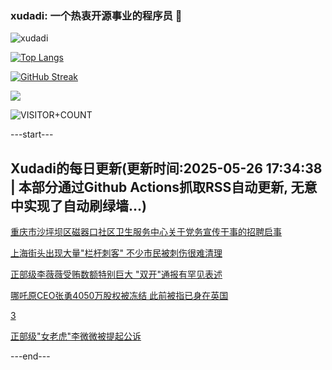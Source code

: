 ### xudadi: 一个热衷开源事业的程序员 👋

![xudadi](https://github-readme-stats-git-masterorgs-github-readme-stats-team.vercel.app/api?username=xudadi)

[![Top Langs](https://github-readme-stats.vercel.app/api/top-langs/?username=xudadi)](https://github.com/anuraghazra/github-readme-stats)

[![GitHub Streak](https://streak-stats.demolab.com?user=xudadi&locale=zh_Hans)](https://git.io/streak-stats)

![](https://raw.githubusercontent.com/xudadi/xudadi/main/assets/github-contribution-grid-snake.svg)

![VISITOR+COUNT](https://komarev.com/ghpvc/?username=xudadi&label=VISITOR+COUNT)


---start---

## Xudadi的每日更新(更新时间:2025-05-26 17:34:38 | 本部分通过Github Actions抓取RSS自动更新, 无意中实现了自动刷绿墙...)

[重庆市沙坪坝区磁器口社区卫生服务中心关于党务宣传干事的招聘启事](https://www.gongkaoleida.com/article/2417984)

[上海街头出现大量"栏杆刺客" 不少市民被刺伤很难清理](https://m.163.com/news/article/K0FPQML0055040N3.html)

[正部级李薇薇受贿数额特别巨大 "双开"通报有罕见表述](https://m.163.com/news/article/K0FTBUMN055040N3.html)

[哪吒原CEO张勇4050万股权被冻结 此前被指已身在英国](https://m.163.com/news/article/K0FQB9L20530JPVV.html)

[3](https://m.163.com/touch/news/sub/domestic)

[正部级"女老虎"李微微被提起公诉](https://m.163.com/news/article/K0FPIDQM000189PS.html)

---end---
